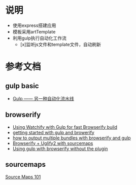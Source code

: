 # 说明
- 使用express搭建应用
- 模板采用artTemplate
- 利用gulp执行自动化工作流
	- [x]监听js文件和template文件，自动刷新

# 参考文档
## gulp basic
- [Gulp —— 另一种自动化流水线](http://zhuanlan.zhihu.com/TLA42/19691575)
 
## browserify
- [Using Watchify with Gulp for fast Browserify build](https://truongtx.me/2014/08/06/using-watchify-with-gulp-for-fast-browserify-build/)
- [getting started with gulp and browerify](http://justinjohnson.org/javascript/getting-started-with-gulp-and-browserify/)
- [how to output multiple bundles with browserify and gulp](http://stackoverflow.com/questions/23835898/how-to-output-multiple-bundles-with-browserify-and-gulp)
- [Browserify + Uglify2 with sourcemaps](https://github.com/gulpjs/gulp/blob/master/docs/recipes/browserify-uglify-sourcemap.md)
- [Using gulp with browserify without the plugin](https://www.youtube.com/watch?v=OQk2MhdzIHo)

## sourcemaps
[Source Maps 101](http://code.tutsplus.com/tutorials/source-maps-101--net-29173)
